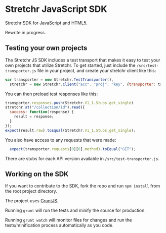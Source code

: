 # Stretchr JavaScript SDK

Stretchr SDK for JavaScript and HTML5.

Rewrite in progress.

## Testing your own projects
The Stretchr JS SDK includes a test transport that makes it easy to test your own projects that utilize Stretchr.  To get started, just include the `/src/test-transporter.js` file in your project, and create your stretchr client like this:

```javascript
var transporter = new Stretchr.TestTransporter(),
  stretchr = new Stretchr.Client("acc", "proj", "key", {transporter: transporter});
```

You can then preload test responses like this:

```javascript
transporter.responses.push(Stretchr.V1_1.Stubs.get_single)
stretchr.at("/collection/id").read({
  success: function(response) {
    result = response;
  }
});
expect(result.raw).toEqual(Stretchr.V1_1.Stubs.get_single);
```

You also have access to any requests that were made:

```javascript
  expect(transporter.requests[0][0].method).toEqual("GET");
```

There are stubs for each API version available in `/src/test-transporter.js`.

## Working on the SDK
If you want to contribute to the SDK, fork the repo and run `npm install` from the root project directory.

The project uses [GruntJS](http://gruntjs.com).

Running `grunt` will run the tests and minify the source for production.

Running `grunt watch` will monitor files for changes and run the tests/minification process automatically as you code.
